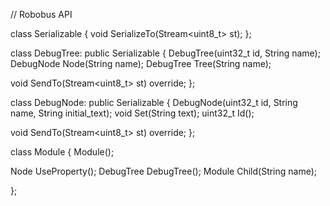 // Robobus API

class Serializable {
  void SerializeTo(Stream<uint8_t> st);
};

class DebugTree: public Serializable {
  DebugTree(uint32_t id, String name);
  DebugNode Node(String name);
  DebugTree Tree(String name);

  void SendTo(Stream<uint8_t> st) override;
};

class DebugNode: public Serializable {
  DebugNode(uint32_t id, String name, String initial_text);
  void Set(String text);
  uint32_t Id();

  void SendTo(Stream<uint8_t> st) override;
};

class Module {
  Module();

  Node<T> UseProperty<T>();
  DebugTree DebugTree();
  Module Child(String name);


};

